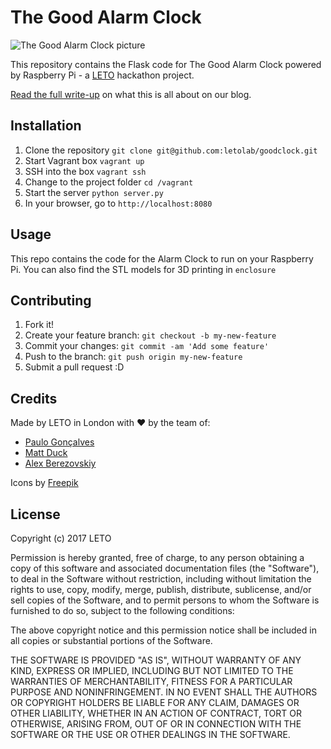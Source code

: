 # The Good Alarm Clock

![The Good Alarm Clock picture](https://weareleto.com/wp-content/uploads/2017/01/2017-01-24-10.07.04.jpg)

This repository contains the Flask code for The Good Alarm Clock powered by Raspberry Pi - a [LETO](https://weareleto.com) hackathon project.

[Read the full write-up](http://weareleto.com/the-good-alarm-clock/) on what this is all about on our blog.

## Installation

1. Clone the repository `git clone git@github.com:letolab/goodclock.git`
2. Start Vagrant box `vagrant up`
3. SSH into the box `vagrant ssh`
4. Change to the project folder `cd /vagrant`
4. Start the server `python server.py`
5. In your browser, go to `http://localhost:8080`

## Usage

This repo contains the code for the Alarm Clock to run on your Raspberry Pi. You can also find the STL models for 3D printing in `enclosure`

## Contributing

1. Fork it!
2. Create your feature branch: `git checkout -b my-new-feature`
3. Commit your changes: `git commit -am 'Add some feature'`
4. Push to the branch: `git push origin my-new-feature`
5. Submit a pull request :D

## Credits

Made by LETO in London with ❤ by the team of:

- [Paulo Gonçalves](https://github.com/prpgleto)
- [Matt Duck](https://github.com/mattduck)
- [Alex Berezovskiy](https://github.com/letoosh)

Icons by [Freepik](http://www.freepik.com)

## License

Copyright (c) 2017 LETO

Permission is hereby granted, free of charge, to any person obtaining a copy
of this software and associated documentation files (the "Software"), to deal
in the Software without restriction, including without limitation the rights
to use, copy, modify, merge, publish, distribute, sublicense, and/or sell
copies of the Software, and to permit persons to whom the Software is
furnished to do so, subject to the following conditions:

The above copyright notice and this permission notice shall be included in all
copies or substantial portions of the Software.

THE SOFTWARE IS PROVIDED "AS IS", WITHOUT WARRANTY OF ANY KIND, EXPRESS OR
IMPLIED, INCLUDING BUT NOT LIMITED TO THE WARRANTIES OF MERCHANTABILITY,
FITNESS FOR A PARTICULAR PURPOSE AND NONINFRINGEMENT. IN NO EVENT SHALL THE
AUTHORS OR COPYRIGHT HOLDERS BE LIABLE FOR ANY CLAIM, DAMAGES OR OTHER
LIABILITY, WHETHER IN AN ACTION OF CONTRACT, TORT OR OTHERWISE, ARISING FROM,
OUT OF OR IN CONNECTION WITH THE SOFTWARE OR THE USE OR OTHER DEALINGS IN THE
SOFTWARE.

